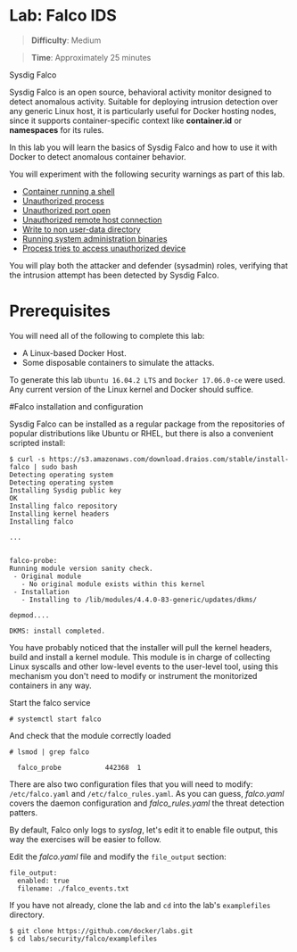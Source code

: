# Lab: Falco IDS

> **Difficulty**: Medium

> **Time**: Approximately 25 minutes

Sysdig Falco 

Sysdig Falco is an open source, behavioral activity monitor designed to detect anomalous activity. Suitable for deploying intrusion detection over any generic Linux host, it is particularly useful for Docker hosting nodes, since it supports container-specific context like **container.id** or **namespaces** for its rules. 

In this lab you will learn the basics of Sysdig Falco and how to use it with Docker to detect anomalous container behavior.

You will experiment with the following security warnings as part of this lab.

- [Container running a shell](#shell)
- [Unauthorized process](#process)
- [Unauthorized port open](#port)
- [Unauthorized remote host connection](#remote)
- [Write to non user-data directory](#write)
- [Running system administration binaries](#sysadm)
- [Process tries to access unauthorized device](#device)

You will play both the attacker and defender (sysadmin) roles, verifying that the intrusion attempt has
been detected by Sysdig Falco.

# Prerequisites

You will need all of the following to complete this lab:

- A Linux-based Docker Host.
- Some disposable containers to simulate the attacks.

To generate this lab `Ubuntu 16.04.2 LTS` and `Docker 17.06.0-ce` were used. Any current version of the Linux kernel
and Docker should suffice.

#Falco installation and configuration

Sysdig Falco can be installed as a regular package from the repositories of popular distributions like Ubuntu or RHEL, but
there is also a convenient scripted install:

   ```
   $ curl -s https://s3.amazonaws.com/download.draios.com/stable/install-falco | sudo bash
   Detecting operating system
   Detecting operating system
   Installing Sysdig public key
   OK
   Installing falco repository
   Installing kernel headers
   Installing falco

   ...
   

   falco-probe:
   Running module version sanity check.
    - Original module
      - No original module exists within this kernel
    - Installation
      - Installing to /lib/modules/4.4.0-83-generic/updates/dkms/

   depmod....

   DKMS: install completed.
   ```
   
You have probably noticed that the installer will pull the kernel headers, build and install a kernel module. This module is in charge of collecting Linux syscalls and other low-level events to the user-level tool, using this mechanism you don't need to modify or instrument the monitorized containers in any way.

Start the falco service

   ```
   # systemctl start falco
   ```

And check that the module correctly loaded

   ```
   # lsmod | grep falco

     falco_probe           442368  1
   ```

There are also two configuration files that you will need to modify: `/etc/falco.yaml` and `/etc/falco_rules.yaml`.
As you can guess, *falco.yaml* covers the daemon configuration and *falco_rules.yaml* the threat detection patters.

By default, Falco only logs to *syslog*, let's edit it to enable file output, this way the exercises will be easier to follow.


Edit the *falco.yaml* file and modify the `file_output` section:
   ```
   file_output:
     enabled: true
     filename: ./falco_events.txt
   ```
If you have not already, clone the lab and `cd` into the lab's `examplefiles` directory.

   ```
   $ git clone https://github.com/docker/labs.git
   $ cd labs/security/falco/examplefiles
   ```



